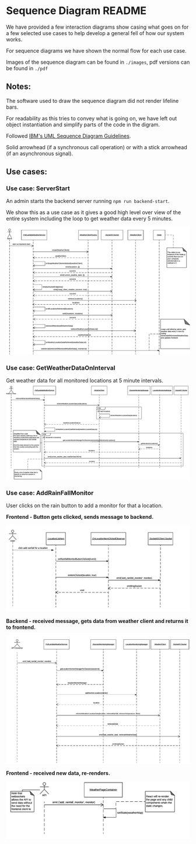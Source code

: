 # Sequence Diagram README
We have provided a few interaction diagrams show casing what goes on for a few selected use cases to help develop a general fell of how our system works.

For sequence diagrams we have shown the normal flow for each use case.

Images of the sequence diagram can be found in `./images`, pdf versions can be found in `./pdf`

## Notes:
The software used to draw the sequence diagram did not render lifeline bars.

For readability as this tries to convey what is going on, we have left out object instantiation and simplify parts of the code in the digram.

Followed [IBM's UML Sequence Diagram Guidelines](https://www.ibm.com/developerworks/rational/library/3101.html).

Solid arrowhead (if a synchronous call operation) or with a stick arrowhead (if an asynchronous signal). 

## Use cases:

### Use case: ServerStart
An admin starts the backend server running `npm run backend-start`.

We show this as a use case as it gives a good high level over view of the entire system including the loop to get weather data every 5 minutes.

<img src="UML/Sequence_Diagrams/images/ServerStart.png" >

### Use case: GetWeatherDataOnInterval

Get weather data for all monitored locations at 5 minute intervals.
<img src="UML/Sequence_Diagrams/images/GetWeatherDataOnInterval.png" >

### Use case: AddRainFallMonitor
User clicks on the rain button to add a monitor for that a location.

**Frontend - Button gets clicked, sends message to backend.**

<img src="UML/Sequence_Diagrams/images/AddRainFallMonitor_Start_Frontend.png" >

**Backend - received message, gets data from weather client and returns it to frontend.**

<img src="UML/Sequence_Diagrams/images/AddRainFallMonitor_Mid_Backend.png" >

**Frontend - received new data, re-renders.**

<img src="UML/Sequence_Diagrams/images/AddRainFallMonitor_End_Frontend.png" >
